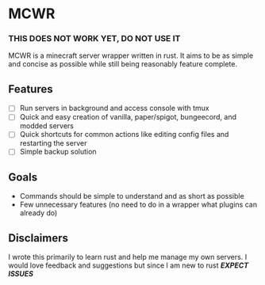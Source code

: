 # MCWR
### THIS DOES NOT WORK YET, DO NOT USE IT
MCWR is a minecraft server wrapper written in rust. It aims to be as simple and concise as possible while still being reasonably feature complete.

## Features
- [ ] Run servers in background and access console with tmux
- [ ] Quick and easy creation of vanilla, paper/spigot, bungeecord, and modded servers
- [ ] Quick shortcuts for common actions like editing config files and restarting the server
- [ ] Simple backup solution

## Goals
- Commands should be simple to understand and as short as possible
- Few unnecessary features (no need to do in a wrapper what plugins can already do)

## Disclaimers
I wrote this primarily to learn rust and help me manage my own servers. I would love feedback and suggestions but since I am new to rust ***EXPECT ISSUES***